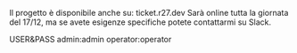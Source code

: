 Il progetto è disponibile anche su: ticket.r27.dev
Sarà online tutta la giornata del 17/12, ma se avete esigenze specifiche potete contattarmi su Slack.

USER&PASS
admin:admin
operator:operator